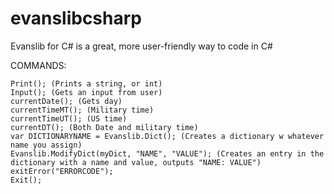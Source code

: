 # evanslibcsharp
Evanslib for C# is a great, more user-friendly way to code in C#

COMMANDS:

    Print(); (Prints a string, or int)
    Input(); (Gets an input from user)
    currentDate(); (Gets day)
    currentTimeMT(); (Military time)
    currentTimeUT(); (US time)
    currentDT(); (Both Date and military time)
    var DICTIONARYNAME = Evanslib.Dict(); (Creates a dictionary w whatever name you assign)
    Evanslib.ModifyDict(myDict, "NAME", "VALUE"); (Creates an entry in the dictionary with a name and value, outputs "NAME: VALUE")
    exitError("ERRORCODE");
    Exit();